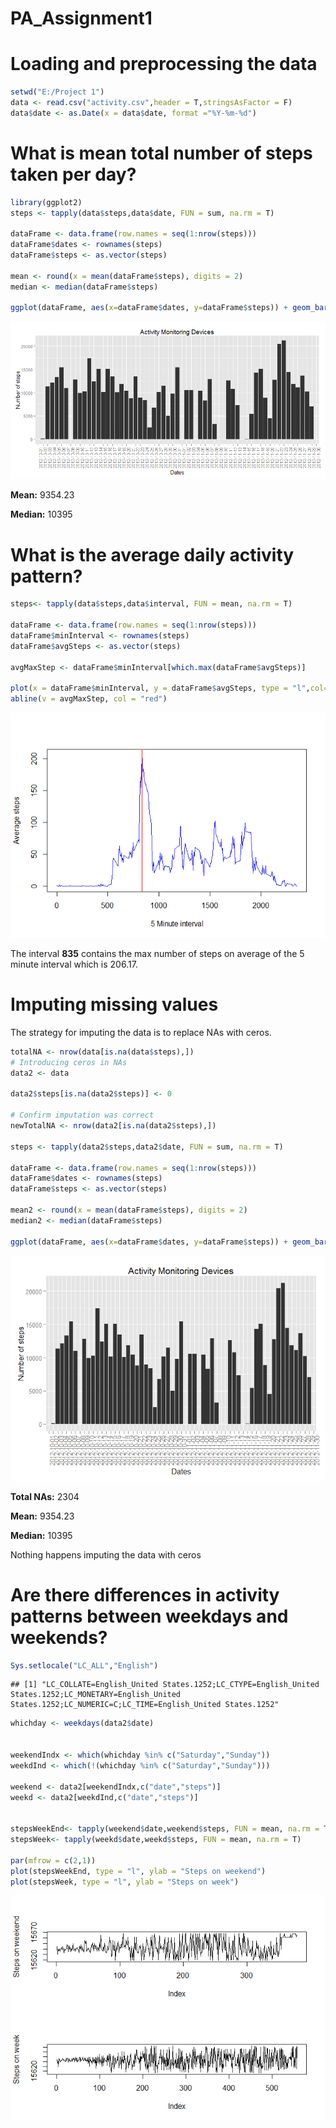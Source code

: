 # PA_Assignment1

Loading and preprocessing the data
=================================


```r
setwd("E:/Project 1")
data <- read.csv("activity.csv",header = T,stringsAsFactor = F)
data$date <- as.Date(x = data$date, format ="%Y-%m-%d")
```

What is mean total number of steps taken per day?
================================================

```r
library(ggplot2)
steps <- tapply(data$steps,data$date, FUN = sum, na.rm = T)

dataFrame <- data.frame(row.names = seq(1:nrow(steps)))
dataFrame$dates <- rownames(steps)
dataFrame$steps <- as.vector(steps)

mean <- round(x = mean(dataFrame$steps), digits = 2)
median <- median(dataFrame$steps)

ggplot(dataFrame, aes(x=dataFrame$dates, y=dataFrame$steps)) + geom_bar(stat="identity") + theme(axis.text.x = element_text(angle = 90, hjust = 1)) + labs(title = "Activity Monitoring Devices") + labs(y = "Number of steps") + labs(x = "Dates")
```

![](PA1_template_files/figure-html/unnamed-chunk-2-1.png) 

**Mean:** 9354.23

**Median:** 10395

What is the average daily activity pattern?
==========================================

```r
steps<- tapply(data$steps,data$interval, FUN = mean, na.rm = T)

dataFrame <- data.frame(row.names = seq(1:nrow(steps)))
dataFrame$minInterval <- rownames(steps)
dataFrame$avgSteps <- as.vector(steps)

avgMaxStep <- dataFrame$minInterval[which.max(dataFrame$avgSteps)]

plot(x = dataFrame$minInterval, y = dataFrame$avgSteps, type = "l",col="blue", xlab = "5 Minute interval", ylab = "Average steps")
abline(v = avgMaxStep, col = "red")
```

![](PA1_template_files/figure-html/unnamed-chunk-3-1.png) 

The interval **835** contains the max number of steps on average of the 5 minute interval which is 206.17.


Imputing missing values
=======================

The strategy for imputing the data is to replace NAs with ceros.


```r
totalNA <- nrow(data[is.na(data$steps),])
# Introducing ceros in NAs
data2 <- data

data2$steps[is.na(data2$steps)] <- 0

# Confirm imputation was correct
newTotalNA <- nrow(data2[is.na(data2$steps),])

steps <- tapply(data2$steps,data2$date, FUN = sum, na.rm = T)

dataFrame <- data.frame(row.names = seq(1:nrow(steps)))
dataFrame$dates <- rownames(steps)
dataFrame$steps <- as.vector(steps)

mean2 <- round(x = mean(dataFrame$steps), digits = 2)
median2 <- median(dataFrame$steps)

ggplot(dataFrame, aes(x=dataFrame$dates, y=dataFrame$steps)) + geom_bar(stat="identity") + theme(axis.text.x = element_text(angle = 90, hjust = 1)) + labs(title = "Activity Monitoring Devices") + labs(y = "Number of steps") + labs(x = "Dates")
```

![](PA1_template_files/figure-html/unnamed-chunk-4-1.png) 


**Total NAs:** 2304

**Mean:** 9354.23

**Median:** 10395

Nothing happens imputing the data with ceros


Are there differences in activity patterns between weekdays and weekends?
=========================================================================


```r
Sys.setlocale("LC_ALL","English")
```

```
## [1] "LC_COLLATE=English_United States.1252;LC_CTYPE=English_United States.1252;LC_MONETARY=English_United States.1252;LC_NUMERIC=C;LC_TIME=English_United States.1252"
```

```r
whichday <- weekdays(data2$date)


weekendIndx <- which(whichday %in% c("Saturday","Sunday"))
weekdInd <- which(!(whichday %in% c("Saturday","Sunday")))

weekend <- data2[weekendIndx,c("date","steps")]
weekd <- data2[weekdInd,c("date","steps")]


stepsWeekEnd<- tapply(weekend$date,weekend$steps, FUN = mean, na.rm = T)
stepsWeek<- tapply(weekd$date,weekd$steps, FUN = mean, na.rm = T)

par(mfrow = c(2,1))
plot(stepsWeekEnd, type = "l", ylab = "Steps on weekend")
plot(stepsWeek, type = "l", ylab = "Steps on week")
```

![](PA1_template_files/figure-html/unnamed-chunk-5-1.png) 


